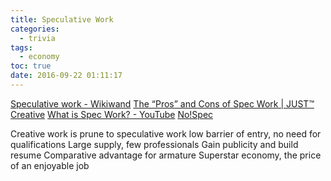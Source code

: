 ```yaml
---
title: Speculative Work
categories:
  - trivia
tags:
  - economy
toc: true
date: 2016-09-22 01:11:17
---
```


[Speculative work - Wikiwand](https://www.wikiwand.com/en/Speculative_work)
[The “Pros” and Cons of Spec Work | JUST™ Creative](http://justcreative.com/2009/08/12/the-pros-and-cons-of-spec-work/)
[What is Spec Work? - YouTube](https://www.youtube.com/watch?v=DsstOs-K7gk)
[No!Spec](http://www.nospec.com/)

Creative work is prune to speculative work
low barrier of entry, no need for qualifications
Large supply, few professionals
Gain publicity and build resume
Comparative advantage for armature
Superstar economy, the price of an enjoyable job 
